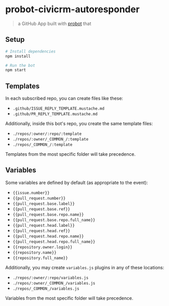 # probot-civicrm-autoresponder

> a GitHub App built with [probot](https://github.com/probot/probot) that 

## Setup

```sh
# Install dependencies
npm install

# Run the bot
npm start
```

## Templates

In each subscribed repo, you can create files like these:

* `.github/ISSUE_REPLY_TEMPLATE.mustache.md`
* `.github/PR_REPLY_TEMPLATE.mustache.md`

Additionally, inside this bot's repo, you create the same template files:

* `./repos/:owner/:repo/:template`
* `./repos/:owner/_COMMON_/:template`
* `./repos/_COMMON_/:template`

Templates from the most specific folder will take precedence.

## Variables

Some variables are defined by default (as appropriate to the event):

 * `{{issue.number}}`
 * `{{pull_request.number}}`
 * `{{pull_request.base.label}}`
 * `{{pull_request.base.ref}}`
 * `{{pull_request.base.repo.name}}`
 * `{{pull_request.base.repo.full_name}}`
 * `{{pull_request.head.label}}`
 * `{{pull_request.head.ref}}`
 * `{{pull_request.head.repo.name}}`
 * `{{pull_request.head.repo.full_name}}`
 * `{{repository.owner.login}}`
 * `{{repository.name}}`
 * `{{repository.full_name}}`

Additionally, you may create `variables.js` plugins in any of these locations:

* `./repos/:owner/:repo/variables.js`
* `./repos/:owner/_COMMON_/variables.js`
* `./repos/_COMMON_/variables.js`

Variables from the most specific folder will take precedence.
